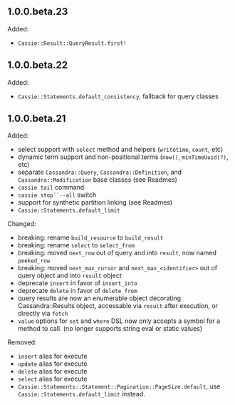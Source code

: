 ## 1.0.0.beta.23

Added:
  - `Cassie::Result::QueryResult.first!`

## 1.0.0.beta.22

Added:
  - `Cassie::Statements.default_consistency`, fallback for query classes

## 1.0.0.beta.21

Added:
  - select support with `select` method and helpers (`writetime`, `count`, etc)
  - dynamic term support and non-positional terms (`now()`, `minTimeUuid(?)`, etc)
  - separate `Cassandra::Query`, `Cassandra::Definition`, and `Cassandra::Modification` base classes (see Readmes)
  - `cassie tail` command
  - `cassie stop``--all` switch
  - support for synthetic partition linking (see Readmes)
  - `Cassie::Statements.default_limit`

Changed:
  - breaking: rename `build_resource` to `build_result`
  - breaking: rename `select` to `select_from`
  - breaking: moved `next_row` out of query and into `result`, now named `peeked_row`
  - breaking: moved `next_max_cursor` and `next_max_<identifier>` out of query object and into `result` object
  - deprecate `insert` in favor of `insert_into`
  - deprecate `delete` in favor of `delete_from`
  - query results are now an enumerable object decorating Cassandra::Results object, accessable via `result` after execution, or directly via `fetch`
  - `value` options for `set` and `where` DSL now only accepts a symbol for a method to call. (no longer supports string eval or static values)

Removed:
  - `insert` alias for execute
  - `update` alias for execute
  - `delete` alias for execute
  - `select` alias for execute
  - `Cassie::Statements::Statement::Pagination::PageSize.default`, use `Cassie::Statements.default_limit` instead.